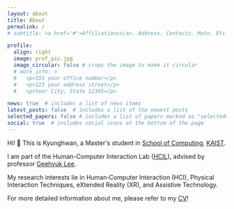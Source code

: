 ```yaml
---
layout: about
title: About
permalink: /
# subtitle: <a href='#'>Affiliations</a>. Address. Contacts. Moto. Etc.

profile:
  align: right
  image: prof_pic.jpg
  image_circular: false # crops the image to make it circular
  # more_info: >
  #   <p>555 your office number</p>
  #   <p>123 your address street</p>
  #   <p>Your City, State 12345</p>

news: true  # includes a list of news items
latest_posts: false  # includes a list of the newest posts
selected_papers: false # includes a list of papers marked as "selected={true}"
social: true  # includes social icons at the bottom of the page
---
```


Hi! 👋 This is Kyunghwan, a Master's student in [School of Computing](https://cs.kaist.ac.kr/), [KAIST](https://www.kaist.ac.kr/).

I am part of the Human-Computer Interaction Lab ([HCIL](https://hcil.kaist.ac.kr/)), advised by professor [Geehyuk Lee](https://scholar.google.co.kr/citations?user=wBXkmcQAAAAJ).

My research interests lie in Human‐Computer Interaction (HCI), Physical Interaction Techniques, eXtended Reality (XR), and Assistive Technology.

For more detailed information about me, please refer to my [CV](https://kyunghwan.xyz/assets/pdf/CV_KyunghwanKim.pdf)!
